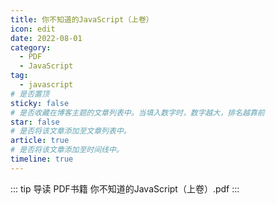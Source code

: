 ```yaml
---
title: 你不知道的JavaScript（上卷）
icon: edit
date: 2022-08-01
category:
  - PDF
  - JavaScript
tag:
  - javascript
# 是否置顶
sticky: false
# 是否收藏在博客主题的文章列表中。当填入数字时，数字越大，排名越靠前
star: false
# 是否将该文章添加至文章列表中。
article: true
# 是否将该文章添加至时间线中。
timeline: true
---
```

::: tip 导读
PDF书籍 你不知道的JavaScript（上卷）.pdf
:::
<!-- more -->


<PDF url="https://lc-gluttony.s3.amazonaws.com/LfQUMiHwWA4l/2TGpdV3w8p3e5d563o2JnnmO1PYY5VWz/%E4%BD%A0%E4%B8%8D%E7%9F%A5%E9%81%93%E7%9A%84JavaScript%EF%BC%88%E4%B8%8A%E5%8D%B7%EF%BC%89%40www.java1234.com.pdf" :toolbar="false" />